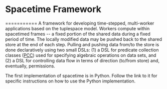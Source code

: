 # Spacetime Framework
===========
A framework for developing time-stepped, multi-worker applications based on the tuplespace model. Workers compute within spacetimed frames --
a fixed portion of the shared data during a fixed period of time. The locally modified data may be pushed back to the shared store
at the end of each step. Pulling and pushing data from/to the store is done declaratively using two small DSLs: (1) a DSL for
predicate collection classes ([PCC](https://github.com/Mondego/pcc)) used for specifying algebraic operations on data sets,
and (2) a DSL for controlling data flow in terms of direction (to/from store) and, eventually, permissions.

The first implementation of spacetime is in Python. Follow the link to it for specific instructions on how to
use the Python implementation.